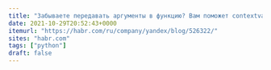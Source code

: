 ```yaml
---
title: "Забываете передавать аргументы в функцию? Вам поможет contextvars / Хабр"
date: 2021-10-29T20:52:43+0000
itemurl: "https://habr.com/ru/company/yandex/blog/526322/"
sites: "habr.com"
tags: ["python"]
draft: false
---
```

